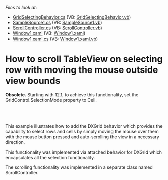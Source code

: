<!-- default file list -->
*Files to look at*:

* [GridSelectingBehavior.cs](./CS/DXGridSample/GridSelectingBehavior.cs) (VB: [GridSelectingBehavior.vb](./VB/DXGridSample/GridSelectingBehavior.vb))
* [SampleSource1.cs](./CS/DXGridSample/SampleSource1.cs) (VB: [SampleSource1.vb](./VB/DXGridSample/SampleSource1.vb))
* [ScrollController.cs](./CS/DXGridSample/ScrollController.cs) (VB: [ScrollController.vb](./VB/DXGridSample/ScrollController.vb))
* [Window1.xaml](./CS/DXGridSample/Window1.xaml) (VB: [Window1.xaml](./VB/DXGridSample/Window1.xaml))
* [Window1.xaml.cs](./CS/DXGridSample/Window1.xaml.cs) (VB: [Window1.xaml.vb](./VB/DXGridSample/Window1.xaml.vb))
<!-- default file list end -->
# How to scroll TableView on selecting row with moving the mouse outside view bounds


<p><strong>Obsolete.</strong> Starting with 12.1, to achieve this functionality, set the GridControl.SelectionMode property to Cell. </p>
<p><br><br><br>This example illustrates how to add the DXGrid behavior which provides the capability to select rows and cells by simply moving the mouse over them with the mouse button pressed and auto-scrolling the view in a necessary direction.</p>
<p>This functionality was implemented via attached behavior for DXGrid which encapsulates all the selection functionality.</p>
<p>The scrolling functionality was implemented in a separate class named ScrollController.</p>

<br/>


